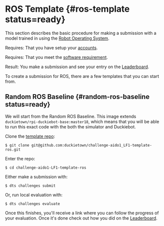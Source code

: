 # ROS Template {#ros-template status=ready}

This section describes the basic procedure for making a submission with a model trained in using the [Robot Operating System](http://www.ros.org/).

<div class='requirements' markdown='1'>

Requires: That you have setup your [accounts](#cm-accounts).

Requires: That you meet the [software requirement](#cm-sw).

Result: You make a submission and see your entry on the [Leaderboard](https://challenges.duckietown.org/).

</div>



To create a submission for ROS, there are a few templates that you can start from. 

## Random ROS Baseline {#random-ros-baseline status=ready}

We will start from the Random ROS Baseline. This image extends `duckietown/rpi-duckiebot-base:master18`, which means that you will be able to run this exact code with the both the simulator and Duckiebot.


Clone the [template repo](https://github.com/duckietown/challenge-aido1_LF1-template-ros):

    $ git clone git@github.com:duckietown/challenge-aido1_LF1-template-ros.git

Enter the repo:

    $ cd challenge-aido1-LF1-template-ros

Either make a submission with:

    $ dts challenges submit


Or, run local evaluation with:

    $ dts challenges evaluate
    

Once this finishes, you'll receive a link where you can follow the progress of your evaluation. Once it's done check out how you did on the  [Leaderboard](https://challenges.duckietown.org/).
